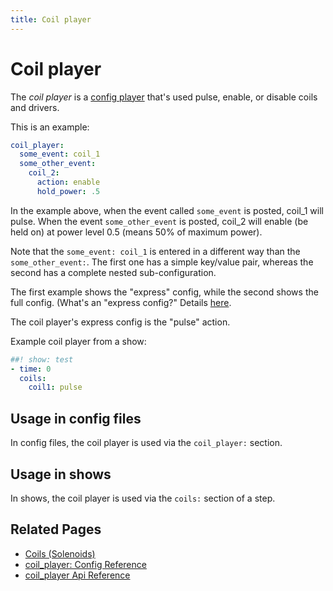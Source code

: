 ```yaml
---
title: Coil player
---
```


# Coil player


The *coil player* is a
[config player](index.md)
that's used pulse, enable, or disable coils and drivers.

This is an example:

``` yaml
coil_player:
  some_event: coil_1
  some_other_event:
    coil_2:
      action: enable
      hold_power: .5
```

In the example above, when the event called `some_event` is posted,
coil_1 will pulse. When the event `some_other_event` is posted, coil_2
will enable (be held on) at power level 0.5 (means 50% of maximum
power).

Note that the `some_event: coil_1` is entered in a different way than
the `some_other_event:`. The first one has a simple key/value pair,
whereas the second has a complete nested sub-configuration.

The first example shows the "express" config, while the second shows
the full config. (What's an "express config?" Details
[here](../config/instructions/express_config.md).

The coil player's express config is the "pulse" action.

Example coil player from a show:

``` yaml
##! show: test
- time: 0
  coils:
    coil1: pulse
```

## Usage in config files

In config files, the coil player is used via the `coil_player:` section.

## Usage in shows

In shows, the coil player is used via the `coils:` section of a step.

## Related Pages

* [Coils (Solenoids)](../mechs/coils/index.md)
* [coil_player: Config Reference](../config/coil_player.md)
* [coil_player Api Reference](../code/api_reference/config_players/coil_player.md)
